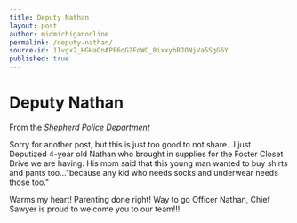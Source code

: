 ```yaml
---
title: Deputy Nathan
layout: post
author: midmichiganonline
permalink: /deputy-nathan/
source-id: 1Ivgx2_HGHaOnAPF6qG2FoWC_8ixxybRJONjVa5SgG6Y
published: true
---
```

# Deputy Nathan

From the [*Shepherd Police Department*](https://www.facebook.com/permalink.php?story_fbid=1253901261295106&id=20563261945531)

Sorry for another post, but this is just too good to not share...I just Deputized 4-year old Nathan who brought in supplies for the Foster Closet Drive we are having. His mom said that this young man wanted to buy shirts and pants too..."because any kid who needs socks and underwear needs those too."

Warms my heart! Parenting done right! Way to go Officer Nathan, Chief Sawyer is proud to welcome you to our team!!!

